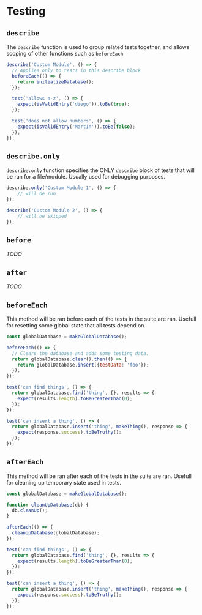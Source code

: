# Testing

## `describe`
The `describe` function is used to group related tests together, and allows scoping of other functions such as `beforeEach`

``` js
describe('Custom Module', () => {
  // Applies only to tests in this describe block
  beforeEach(() => {
    return initializeDatabase();
  });

  test('allows a-z', () => {
    expect(isValidEntry('diego')).toBe(true);
  });

  test('does not allow numbers', () => {
    expect(isValidEntry('Mart1n')).toBe(false);
  });
});
```

## `describe.only`
`describe.only` function specifies the ONLY `describe` block of tests that will be ran for a file/module. Usually used for debugging purposes.
``` js
describe.only('Custom Module 1', () => {
    // will be run
});

describe('Custom Module 2', () => {
    // will be skipped
});
```

## `before`

_TODO_

## `after`
_TODO_

## `beforeEach`
This method will be ran before each of the tests in the suite are ran. Usefull for resetting some global state that all tests depend on.

``` js
const globalDatabase = makeGlobalDatabase();

beforeEach(() => {
  // Clears the database and adds some testing data.
  return globalDatabase.clear().then(() => {
    return globalDatabase.insert({testData: 'foo'});
  });
});

test('can find things', () => {
  return globalDatabase.find('thing', {}, results => {
    expect(results.length).toBeGreaterThan(0);
  });
});

test('can insert a thing', () => {
  return globalDatabase.insert('thing', makeThing(), response => {
    expect(response.success).toBeTruthy();
  });
});
```

## `afterEach`
This method will be ran after each of the tests in the suite are ran. Usefull for cleaning up temporary state used in tests.

``` js
const globalDatabase = makeGlobalDatabase();

function cleanUpDatabase(db) {
  db.cleanUp();
}

afterEach(() => {
  cleanUpDatabase(globalDatabase);
});

test('can find things', () => {
  return globalDatabase.find('thing', {}, results => {
    expect(results.length).toBeGreaterThan(0);
  });
});

test('can insert a thing', () => {
  return globalDatabase.insert('thing', makeThing(), response => {
    expect(response.success).toBeTruthy();
  });
});
```